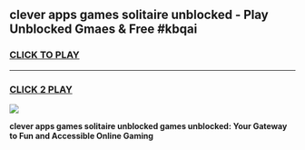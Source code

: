 
## clever apps games solitaire unblocked - Play Unblocked Gmaes & Free #kbqai
<h3>
<a href="https://news.freeplayer.one?title=clever_apps_games_solitaire_unblocked&ref=03M">CLICK TO PLAY</a></h3>
<hr>

<h3>
<a href="https://news.freeplayer.one?title=clever_apps_games_solitaire_unblocked&ref=03M">CLICK 2 PLAY</a>
  
</h3>

<a href="https://news.freeplayer.one?title=clever_apps_games_solitaire_unblocked&ref=03M"><img src="https://clearcache.store/games.png"></a>


**clever apps games solitaire unblocked games unblocked: Your Gateway to Fun and Accessible Online Gaming**
